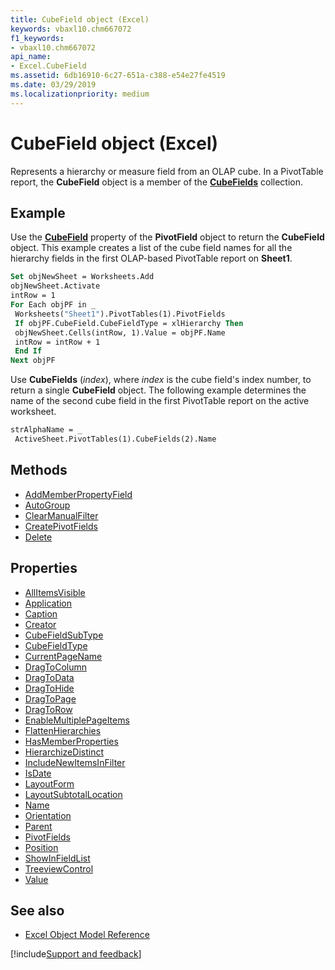 ```yaml
---
title: CubeField object (Excel)
keywords: vbaxl10.chm667072
f1_keywords:
- vbaxl10.chm667072
api_name:
- Excel.CubeField
ms.assetid: 6db16910-6c27-651a-c388-e54e27fe4519
ms.date: 03/29/2019
ms.localizationpriority: medium
---
```



# CubeField object (Excel)

Represents a hierarchy or measure field from an OLAP cube. In a PivotTable report, the **CubeField** object is a member of the **[CubeFields](Excel.CubeFields.md)** collection.


## Example

Use the **[CubeField](Excel.PivotField.CubeField.md)** property of the **PivotField** object to return the **CubeField** object. This example creates a list of the cube field names for all the hierarchy fields in the first OLAP-based PivotTable report on **Sheet1**.

```vb
Set objNewSheet = Worksheets.Add 
objNewSheet.Activate 
intRow = 1 
For Each objPF in _ 
 Worksheets("Sheet1").PivotTables(1).PivotFields 
 If objPF.CubeField.CubeFieldType = xlHierarchy Then 
 objNewSheet.Cells(intRow, 1).Value = objPF.Name 
 intRow = intRow + 1 
 End If 
Next objPF
```

Use **CubeFields** (_index_), where _index_ is the cube field's index number, to return a single **CubeField** object. The following example determines the name of the second cube field in the first PivotTable report on the active worksheet.

```vb
strAlphaName = _ 
 ActiveSheet.PivotTables(1).CubeFields(2).Name
```


## Methods

- [AddMemberPropertyField](Excel.CubeField.AddMemberPropertyField.md)
- [AutoGroup](Excel.cubefield.autogroup.md)
- [ClearManualFilter](Excel.CubeField.ClearManualFilter.md)
- [CreatePivotFields](Excel.CubeField.CreatePivotFields.md)
- [Delete](Excel.CubeField.Delete.md)

## Properties

- [AllItemsVisible](Excel.CubeField.AllItemsVisible.md)
- [Application](Excel.CubeField.Application.md)
- [Caption](Excel.CubeField.Caption.md)
- [Creator](Excel.CubeField.Creator.md)
- [CubeFieldSubType](Excel.CubeField.CubeFieldSubType.md)
- [CubeFieldType](Excel.CubeField.CubeFieldType.md)
- [CurrentPageName](Excel.CubeField.CurrentPageName.md)
- [DragToColumn](Excel.CubeField.DragToColumn.md)
- [DragToData](Excel.CubeField.DragToData.md)
- [DragToHide](Excel.CubeField.DragToHide.md)
- [DragToPage](Excel.CubeField.DragToPage.md)
- [DragToRow](Excel.CubeField.DragToRow.md)
- [EnableMultiplePageItems](Excel.CubeField.EnableMultiplePageItems.md)
- [FlattenHierarchies](Excel.CubeField.FlattenHierarchies.md)
- [HasMemberProperties](Excel.CubeField.HasMemberProperties.md)
- [HierarchizeDistinct](Excel.CubeField.HierarchizeDistinct.md)
- [IncludeNewItemsInFilter](Excel.CubeField.IncludeNewItemsInFilter.md)
- [IsDate](Excel.CubeField.IsDate.md)
- [LayoutForm](Excel.CubeField.LayoutForm.md)
- [LayoutSubtotalLocation](Excel.CubeField.LayoutSubtotalLocation.md)
- [Name](Excel.CubeField.Name.md)
- [Orientation](Excel.CubeField.Orientation.md)
- [Parent](Excel.CubeField.Parent.md)
- [PivotFields](Excel.CubeField.PivotFields.md)
- [Position](Excel.CubeField.Position.md)
- [ShowInFieldList](Excel.CubeField.ShowInFieldList.md)
- [TreeviewControl](Excel.CubeField.TreeviewControl.md)
- [Value](Excel.CubeField.Value.md)

## See also

- [Excel Object Model Reference](overview/Excel/object-model.md)

[!include[Support and feedback](~/includes/feedback-boilerplate.md)]